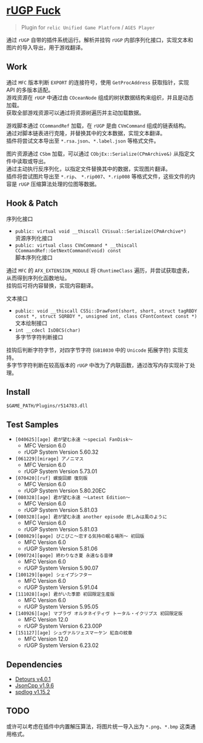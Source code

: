 # [rUGP Fuck](https://github.com/cssxsh/rUGP-Fuck)

> Plugin for `relic Unified Game Platform` / `AGES Player`

通过 `rUGP` 自带的插件系统运行。解析并挂钩 `rUGP` 内部序列化接口，实现文本和图片的导入导出，用于游戏翻译。

## Work

通过 `MFC` 版本判断 `EXPORT` 的连接符号，使用 `GetProcAddress` 获取指针，实现 API 的多版本适配。  
游戏资源在 `rUGP` 中通过由 `COceanNode` 组成的树状数据结构来组织，并且是动态加载。  
获取全部游戏资源可以通过将资源树遍历并主动加载数据。

游戏脚本通过 `CCommandRef` 加载，在 `rUGP` 是由 `CVmCommand` 组成的链表结构。  
通过对脚本链表进行克隆，并替换其中的文本数据，实现文本翻译。  
插件将尝试文本导出至 `*.rsa.json`、`*.label.json` 等格式文件。

图片资源通过 `CSbm` 加载，可以通过 `CObjEx::Serialize(CPmArchive&)` 从指定文件中读取或导出。  
通过主动执行反序列化，以指定文件替换其中的数据，实现图片翻译。  
插件将尝试图片导出至 `*.rip`、 `*.rip007`、`*.rip008` 等格式文件，这些文件的内容是 `rUGP` 压缩算法处理的位图等数据。

## Hook & Patch

序列化接口

* `public: virtual void __thiscall CVisual::Serialize(CPmArchive*)`  
  资源序列化接口
* `public: virtual class CVmCommand * __thiscall CCommandRef::GetNextCommand(void) const`  
  脚本序列化接口

通过 `MFC` 的 `AFX_EXTENSION_MODULE` 将 `CRuntimeClass` 遍历，并尝试获取虚表，从而得到序列化函数地址。  
挂钩后可将内容替换，实现内容翻译。

文本接口

* `public: void __thiscall CS5i::DrawFont(short, short, struct tagRBDY const *, struct SQRBDY *, unsigned int,
  class CFontContext const *)`  
  文本绘制接口
* `int __cdecl IsDBCS(char)`  
  多字节字符判断接口

挂钩后判断字符字节，对四字节字符 (`GB18030` 中的 `Unicode` 拓展字符) 实现支持。  
多字节字符判断在较高版本的 `rUGP` 中改为了内联函数，通过改写内存实现补丁处理。

## Install

`$GAME_PATH/Plugins/r514783.dll`

## Test Samples

* `[040625][age] 君が望む永遠 ～special FanDisk～`
  * MFC Version 6.0
  * rUGP System Version 5.60.32
* `[061229][mirage] アノニマス`
  * MFC Version 6.0
  * rUGP System Version 5.73.01
* `[070420][ruf] 螺旋回廊 復刻版`
  * MFC Version 6.0
  * rUGP System Version 5.80.20EC
* `[080328][age] 君が望む永遠 ～Latest Edition～`
  * MFC Version 6.0
  * rUGP System Version 5.81.03
* `[080328][age] 君が望む永遠 another episode 悲しみは風のように`
  * MFC Version 6.0
  * rUGP System Version 5.81.03
* `[080829][φage] ぴこぴこ～恋する気持の眠る場所～ 初回版`
  * MFC Version 6.0
  * rUGP System Version 5.81.06
* `[090724][φage] 終わりなき夏 永遠なる音律`
  * MFC Version 6.0
  * rUGP System Version 5.90.07
* `[100129][φage] シェイプシフター`
  * MFC Version 6.0
  * rUGP System Version 5.91.04
* `[111028][age] 君がいた季節 初回限定生産版`
  * MFC Version 6.0
  * rUGP System Version 5.95.05
* `[140926][age] マブラヴ オルタネイティヴ トータル・イクリプス 初回限定版`
  * MFC Version 12.0
  * rUGP System Version 6.23.00P
* `[151127][age] シュヴァルツェスマーケン 紅血の紋章`
  * MFC Version 12.0
  * rUGP System Version 6.23.02

## Dependencies

* [Detours v4.0.1](https://github.com/microsoft/Detours/releases/tag/v4.0.1)
* [JsonCpp v1.9.6](https://github.com/open-source-parsers/jsoncpp/releases/tag/1.9.6)
* [spdlog v1.15.2](https://github.com/gabime/spdlog/releases/tag/v1.15.2)

## TODO

或许可以考虑在插件中内置解压算法，将图片统一导入出为 `*.png`、`*.bmp` 这类通用格式。